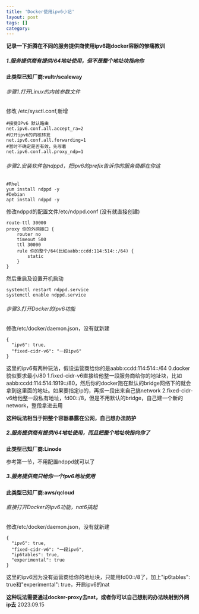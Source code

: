 ```yaml
---
title: 'Docker使用ipv6小记'
layout: post
tags: []
category:
---
```


**记录一下折腾在不同的服务提供商使用ipv6跑docker容器的惨痛教训**

##### 1.服务提供商有提供/64地址使用，但不是整个地址块指向你

**此类型已知厂商:vultr/scaleway**

###### 步骤1.打开Linux的内核参数文件

修改 /etc/sysctl.conf,新增

```
#接受IPv6 默认路由
net.ipv6.conf.all.accept_ra=2
#打开ipv6的内核转发
net.ipv6.conf.all.forwarding=1
#暂时不确定是否有效，先写着
net.ipv6.conf.all.proxy_ndp=1
```

###### 步骤2.安装软件包ndppd，把ipv6的prefix告诉你的服务商都在你这

```
#Rhel
yum install ndppd -y
#Debian
apt install ndppd -y
```

修改ndppd的配置文件/etc/ndppd.conf (没有就直接创建)

```
route-ttl 30000
proxy 你的外网接口 {
    router no
    timeout 500
    ttl 30000
    rule 你的整个/64(比如aabb:ccdd:114:514::/64) {
        static
    }
}
```

然后重启及设置开机启动

```
systemctl restart ndppd.service
systemctl enable ndppd.service
```

###### 步骤3.打开Docker的ipv6功能

修改/etc/docker/daemon.json，没有就新建

```
{
  "ipv6": true,
  "fixed-cidr-v6": "一段ipv6"
}
```

这里的ipv6有两种玩法，假设运营商给你的是aabb:ccdd:114:514::/64
0.docker貌似要求最小/80
1.fixed-cidr-v6直接给他整一段服务商给你的地址块，比如aabb:ccdd:114:514:1919::/80，然后你的docker跑在默认的bridge网络下的就会拿到这里面的地址。如果要指定ip的，再抠一段出来自己搞network
2.fixed-cidr-v6给他整一段私有地址，fd00::/8，但是不用默认的bridge，自己建一个新的network，整段拿进去用

**这种玩法相当于把整个容器暴露在公网，自己想办法防护**

##### 2.服务提供商有提供/64地址使用，而且把整个地址块指向你了

**此类型已知厂商:Linode**

参考第一节，不用配置ndppd就可以了


##### 3.服务提供商只给你一个ipv6地址使用

**此类型已知厂商:aws/qcloud**

###### 直接打开Docker的ipv6功能，nat6搞起

修改/etc/docker/daemon.json，没有就新建

```
{
  "ipv6": true,
  "fixed-cidr-v6": "一段ipv6",
  "ip6tables": true,
  "experimental": true
}
```

这里的ipv6因为没有运营商给你的地址块，只能用fd00::/8了，加上"ip6tables": true和"experimental": true，开启ipv6的nat

**这种玩法需要通过docker-proxy去nat，或者你可以自己想别的办法映射到外网ip去**
2023.09.15
